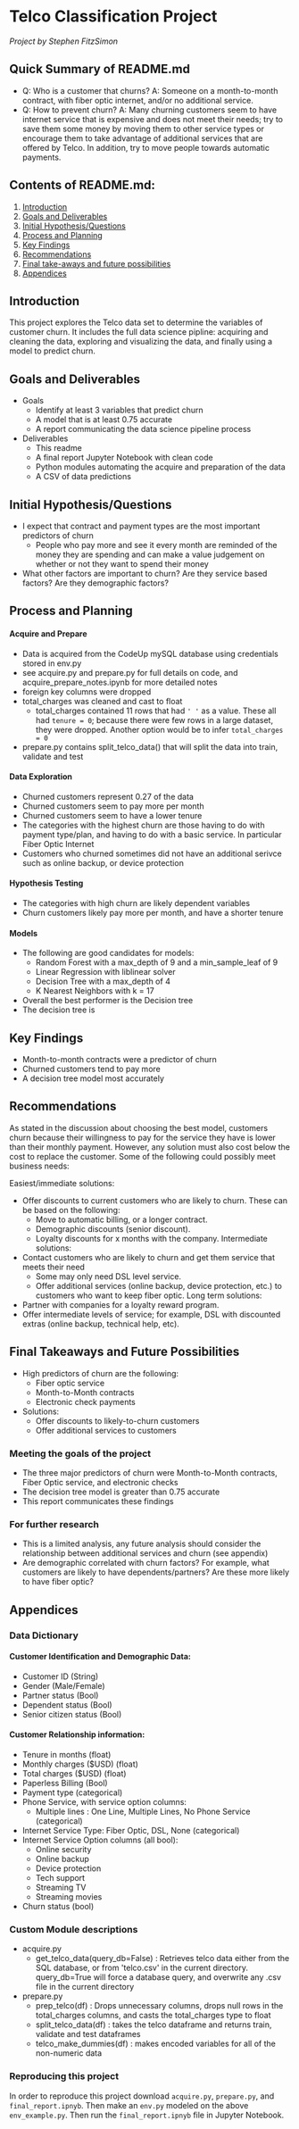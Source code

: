 # Telco Classification Project
*Project by Stephen FitzSimon*

## Quick Summary of README.md
- Q: Who is a customer that churns? A: Someone on a month-to-month contract, with fiber optic internet, and/or no additional service.
- Q: How to prevent churn? A: Many churning customers seem to have internet service that is expensive and does not meet their needs; try to save them some money by moving them to other service types or encourage them to take advantage of additional services that are offered by Telco.  In addition, try to move people towards automatic payments.

## Contents of README.md:
1. <a href='#intro'>Introduction</a>
2. <a href='#goalsanddeliverables'>Goals and Deliverables</a>
3. <a href='#initialhypothesis'>Initial Hypothesis/Questions</a>
4. <a href='#process'>Process and Planning</a>
6. <a href='#keyfindings'>Key Findings</a>
7. <a href='#recommendations'>Recommendations</a>
8. <a href='#finaltakeaways'>Final take-aways and future possibilities</a>
9. <a href='#appendix'>Appendices</a>

## Introduction <a name='intro'></a>

This project explores the Telco data set to determine the variables of customer churn. It includes the full data science pipline: acquiring and cleaning the data, exploring and visualizing the data, and finally using a model to predict churn.

## Goals and Deliverables <a name='goalsanddeliverables'></a>

- Goals
	- Identify at least 3 variables that predict churn
	- A model that is at least 0.75 accurate
	- A report communicating the data science pipeline process
- Deliverables
	- This readme
	- A final report Jupyter Notebook with clean code
	- Python modules automating the acquire and preparation of the data
	- A CSV of data predictions

## Initial Hypothesis/Questions <a name='initialhypothesis'></a>

- I expect that contract and payment types are the most important predictors of churn
	- People who pay more and see it every month are reminded of the money they are spending and can make a value judgement on whether or not they want to spend their money
- What other factors are important to churn? Are they service based factors? Are they demographic factors?

## Process and Planning <a name='process'></a>

#### Acquire and Prepare
- Data is acquired from the CodeUp mySQL database using credentials stored in env.py
- see acquire.py and prepare.py for full details on code, and acquire_prepare_notes.ipynb for more detailed notes
- foreign key columns were dropped 
- total_charges was cleaned and cast to float
	- total_charges contained 11 rows that had `' '` as a value.  These all had `tenure = 0`; because there were few rows in a large dataset, they were dropped.  Another option would be to infer `total_charges = 0`
- prepare.py contains split_telco_data() that will split the data into train, validate and test

#### Data Exploration
- Churned customers represent 0.27 of the data
- Churned customers seem to pay more per month
- Churned customers seem to have a lower tenure
- The categories with the highest churn are those having to do with payment type/plan, and having to do with a basic service.  In particular Fiber Optic Internet
- Customers who churned sometimes did not have an additional serivce such as online backup, or device protection

#### Hypothesis Testing
- The categories with high churn are likely dependent variables
- Churn customers likely pay more per month, and have a shorter tenure

#### Models
- The following are good candidates for models:
	- Random Forest with a max_depth of 9 and a min_sample_leaf of 9
	- Linear Regression with liblinear solver
	- Decision Tree with a max_depth of 4
	- K Nearest Neighbors with k = 17
- Overall the best performer is the Decision tree
- The decision tree is 

## Key Findings <a name='keyfindings'></a>
- Month-to-month contracts were a predictor of churn
- Churned customers tend to pay more
- A decision tree model most accurately 

## Recommendations <a name='recommendations'></a>

As stated in the discussion about choosing the best model, customers churn because their willingness to pay for the service they have is lower than their monthly payment.  However, any solution must also cost below the cost to replace the customer.  Some of the following could possibly meet business needs:

Easiest/immediate solutions:
- Offer discounts to current customers who are likely to churn. These can be based on the following:
    - Move to automatic billing, or a longer contract.
    - Demographic discounts (senior discount).
    - Loyalty discounts for x months with the company.
Intermediate solutions:
- Contact customers who are likely to churn and get them service that meets their need
    - Some may only need DSL level service.
    - Offer additional services (online backup, device protection, etc.) to customers who want to keep fiber optic.
Long term solutions:
- Partner with companies for a loyalty reward program.
- Offer intermediate levels of service; for example, DSL with discounted extras (online backup, technical help, etc).

## Final Takeaways and Future Possibilities <a name='finaltakeaways'></a>

- High predictors of churn are the following:
    - Fiber optic service
    - Month-to-Month contracts
    - Electronic check payments
- Solutions:
    - Offer discounts to likely-to-churn customers
    - Offer additional services to customers
    
### Meeting the goals of the project
- The three major predictors of churn were Month-to-Month contracts, Fiber Optic service, and electronic checks
- The decision tree model is greater than $0.75$ accurate
- This report communicates these findings
    
### For further research
- This is a limited analysis, any future analysis should consider the relationship between additional services and churn (see appendix)
- Are demographic correlated with churn factors? For example, what customers are likely to have dependents/partners? Are these more likely to have fiber optic?

## Appendices <a name='appendix'></a>

### Data Dictionary

#### Customer Identification and Demographic Data:
- Customer ID (String)
- Gender (Male/Female)
- Partner status (Bool)
- Dependent status (Bool)
- Senior citizen status (Bool)

#### Customer Relationship information:
- Tenure in months (float)
- Monthly charges (\$USD) (float)
- Total charges (\$USD) (float)
- Paperless Billing (Bool)
- Payment type (categorical)
- Phone Service, with service option columns:
    - Multiple lines : One Line, Multiple Lines, No Phone Service (categorical)
- Internet Service Type: Fiber Optic, DSL, None (categorical)
- Internet Service Option columns (all bool):
    - Online security
    - Online backup
    - Device protection
    - Tech support
    - Streaming TV
    - Streaming movies
- Churn status (bool)

### Custom Module descriptions

- acquire.py
	- get_telco_data(query_db=False) : Retrieves telco data either from the SQL database, or from 'telco.csv' in the current directory. query_db=True will force a database query, and overwrite any .csv file in the current directory
- prepare.py
	- prep_telco(df) : Drops unnecessary columns, drops null rows in the total_charges columns, and casts the total_charges type to float
	- split_telco_data(df) : takes the telco dataframe and returns train, validate and test dataframes
	- telco_make_dummies(df) : makes encoded variables for all of the non-numeric data

### Reproducing this project

In order to reproduce this project download `acquire.py`, `prepare.py`, and `final_report.ipnyb`. Then make an `env.py` modeled on the above `env_example.py`.  Then run the `final_report.ipnyb` file in Jupyter Notebook.